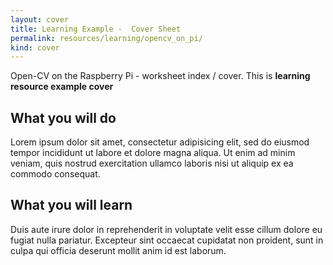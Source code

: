 ```yaml
---
layout: cover
title: Learning Example -  Cover Sheet
permalink: resources/learning/opencv_on_pi/
kind: cover
---
```


Open-CV on the Raspberry Pi - worksheet index / cover.
This is **learning resource example cover**

<aside class="overview do"><h2>What you will do </h2></aside>

Lorem ipsum dolor sit amet, consectetur adipisicing elit, sed do eiusmod tempor incididunt ut labore et dolore magna aliqua. Ut enim ad minim veniam, quis nostrud exercitation ullamco laboris nisi ut aliquip ex ea commodo consequat. 


<aside class="overview learn"><h2>What you will learn</h2></aside>


Duis aute irure dolor in reprehenderit in voluptate velit esse cillum dolore eu fugiat nulla pariatur. Excepteur sint occaecat cupidatat non proident, sunt in culpa qui officia deserunt mollit anim id est laborum.


